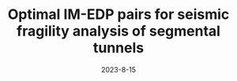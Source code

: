 ---
title: "Optimal IM-EDP pairs for seismic fragility analysis of segmental tunnels"
collection: publications
permalink: /publication/2-paper
excerpt: ''
date: 2023-8-15
venue: 'Working paper'
---